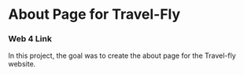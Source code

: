 # About Page for Travel-Fly

### Web 4 Link

In this project, the goal was to create the about page for the Travel-fly website.

